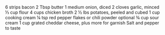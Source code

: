 6 strips bacon
2 Tbsp butter
1 medium onion, diced
2 cloves garlic, minced
⅓ cup flour
4 cups chicken broth
2 ½ lbs potatoes, peeled and cubed
1 cup cooking cream
¼ tsp red pepper flakes or chili powder optional
¾ cup sour cream
1 cup grated cheddar cheese, plus more for garnish
Salt and pepper to taste
